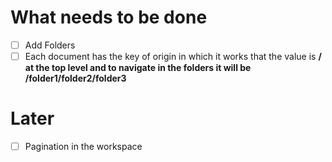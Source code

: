 # What needs to be done

- [ ] Add Folders
- [ ] Each document has the key of origin in which it works that the value is **/ at the top level and to navigate in the folders it will be /folder1/folder2/folder3**

# Later

- [ ] Pagination in the workspace
